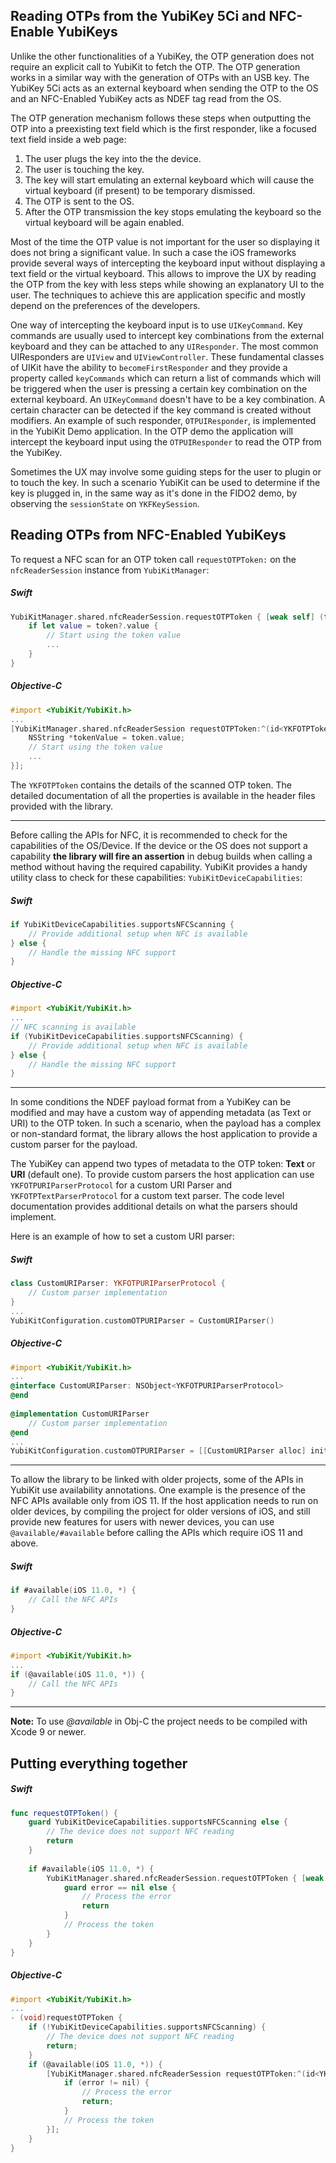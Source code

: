 
## Reading OTPs from the YubiKey 5Ci and NFC-Enable YubiKeys

Unlike the other functionalities of a YubiKey, the OTP generation does not require an explicit call to YubiKit to fetch the OTP. The OTP generation works in a similar way with the generation of OTPs with an USB key. The YubiKey 5Ci acts as an external keyboard when sending the OTP to the OS and an NFC-Enabled YubiKey acts as NDEF tag read from the OS.

The OTP generation mechanism follows these steps when outputting the OTP into a preexisting text field which is the first responder, like a focused text field inside a web page:

1. The user plugs the key into the the device.
2. The user is touching the key.
3. The key will start emulating an external keyboard which will cause the virtual keyboard (if present) to be temporary dismissed.
4. The OTP is sent to the OS.
5. After the OTP transmission the key stops emulating the keyboard so the virtual keyboard will be again enabled.

Most of the time the OTP value is not important for the user so displaying it does not bring a significant value. In such a case the iOS frameworks provide several ways of intercepting the keyboard input without displaying a text field or the virtual keyboard. This allows to improve the UX by reading the OTP from the key with less steps while showing an explanatory UI to the user. The techniques to achieve this are application specific and mostly depend on the preferences of the developers.

One way of intercepting the keyboard input is to use `UIKeyCommand`. Key commands are usually used to intercept key combinations from the external keyboard and they can be attached to any `UIResponder`. The most common UIResponders are `UIView` and `UIViewController`. These fundamental classes of UIKit have the ability to `becomeFirstResponder` and they provide a property called `keyCommands` which can return a list of commands which will be triggered when the user is pressing a certain key combination on the external keyboard. An `UIKeyCommand` doesn't have to be a key combination. A certain character can be detected if the key command is created without modifiers. An example of such responder, `OTPUIResponder`, is implemented in the YubiKit Demo application. In the OTP demo the application will intercept the keyboard input using the `OTPUIResponder` to read the OTP from the YubiKey.

Sometimes the UX may involve some guiding steps for the user to plugin or to touch the key. In such a scenario YubiKit can be used to determine if the key is plugged in, in the same way as it's done in the FIDO2 demo, by observing the `sessionState` on `YKFKeySession`.

## Reading OTPs from NFC-Enabled YubiKeys

To request a NFC scan for an OTP token call `requestOTPToken:` on the `nfcReaderSession` instance from `YubiKitManager`:

##### Swift

```swift
YubiKitManager.shared.nfcReaderSession.requestOTPToken { [weak self] (token, error) in
    if let value = token?.value {
        // Start using the token value
        ...                
    }	
}
```

##### Objective-C		

```objective-c
#import <YubiKit/YubiKit.h>
...
[YubiKitManager.shared.nfcReaderSession requestOTPToken:^(id<YKFOTPTokenProtocol> token, NSError *error) {
    NSString *tokenValue = token.value;
    // Start using the token value
    ...
}];
```	


The `YKFOTPToken` contains the details of the scanned OTP token. The detailed documentation of all the properties is available in the header files provided with the library.

---

Before calling the APIs for NFC, it is recommended to check for the capabilities of the OS/Device. If the device or the OS does not support a capability **the library will fire an assertion** in debug builds when calling a method without having the required capability. YubiKit provides a handy utility class to check for these capabilities: `YubiKitDeviceCapabilities`:

##### Swift	

```swift
if YubiKitDeviceCapabilities.supportsNFCScanning {
    // Provide additional setup when NFC is available            
} else {
    // Handle the missing NFC support 
}
```

##### Objective-C

```objective-c
#import <YubiKit/YubiKit.h>
...
// NFC scanning is available
if (YubiKitDeviceCapabilities.supportsNFCScanning) {
    // Provide additional setup when NFC is available
} else {
    // Handle the missing NFC support
}
```
---

In some conditions the NDEF payload format from a YubiKey can be modified and may have a custom way of appending metadata (as Text or URI) to the OTP token. In such a scenario, when the payload has a complex or non-standard format, the library allows the host application to provide a custom parser for the payload. 

The YubiKey can append two types of metadata to the OTP token: **Text** or **URI** (default one). To provide custom parsers the host application can use `YKFOTPURIParserProtocol` for a custom URI Parser and `YKFOTPTextParserProtocol` for a custom text parser. The code level documentation provides additional details on what the parsers should implement.

Here is an example of how to set a custom URI parser:

##### Swift

```swift
class CustomURIParser: YKFOTPURIParserProtocol {    
    // Custom parser implementation
}
...
YubiKitConfiguration.customOTPURIParser = CustomURIParser()
```

##### Objective-C
	
```objective-c	
#import <YubiKit/YubiKit.h>
...	
@interface CustomURIParser: NSObject<YKFOTPURIParserProtocol>
@end
	
@implementation CustomURIParser
    // Custom parser implementation
@end	
...
YubiKitConfiguration.customOTPURIParser = [[CustomURIParser alloc] init];
```
---

To allow the library to be linked with older projects, some of the APIs in YubiKit use availability annotations. One example is the presence of the NFC APIs available only from iOS 11. If the host application needs to run on older devices, by compiling the project for older versions of iOS, and still provide new features for users with newer devices, you can use `@available/#available` before calling the APIs which require iOS 11 and above.

##### Swift

```swift
if #available(iOS 11.0, *) {
    // Call the NFC APIs	
}
```

##### Objective-C

```objective-c
#import <YubiKit/YubiKit.h>
...
if (@available(iOS 11.0, *)) {
    // Call the NFC APIs                
}
```
---

**Note:**
To use *@available* in Obj-C the project needs to be compiled with Xcode 9 or newer.

## Putting everything together

##### Swift

```swift
func requestOTPToken() {
    guard YubiKitDeviceCapabilities.supportsNFCScanning else {
        // The device does not support NFC reading
        return
    }
    
    if #available(iOS 11.0, *) {
        YubiKitManager.shared.nfcReaderSession.requestOTPToken { [weak self] (token, error) in
            guard error == nil else {
                // Process the error
                return
            }
            // Process the token
        }
    }
}
```

##### Objective-C

```objective-c
#import <YubiKit/YubiKit.h>
...
- (void)requestOTPToken {
    if (!YubiKitDeviceCapabilities.supportsNFCScanning) {
        // The device does not support NFC reading
        return;
    }    
    if (@available(iOS 11.0, *)) {
        [YubiKitManager.shared.nfcReaderSession requestOTPToken:^(id<YKFOTPTokenProtocol> token, NSError *error) {
            if (error != nil) {
                // Process the error
                return;
            }
            // Process the token
        }];
    }
}
```
